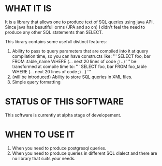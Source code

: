 
WHAT IT IS
==========

It is a library that allows one to produce text of SQL queries using java API. Since java has beautifull orms
(JPA and so on) I didn't feel the need to produce any other SQL statements than SELECT.

This library contains some usefull distinct features:

1. Ability to pass to query parameters that are compiled into it at query compilation time, so you can have constructs
like:
'''
SELECT foo, bar FROM :table_name WHERE (... next 20 lines of code ;) ..)
'''
be transformed at compile time to:
'''
SELECT foo, bar FROM foo_table WHERE (... next 20 lines of code ;) ..)
'''
2. (will be introduced) Ability to store SQL queries in XML files.
3. Simple query formatting

STATUS OF THIS SOFTWARE
=======================

This software is currently at alpha stage of developement.

WHEN TO USE IT
==============

1. When you need to produce postgresql queries.
2. When you need to produce queries in different SQL dialect and there are no library that suits your needs.

